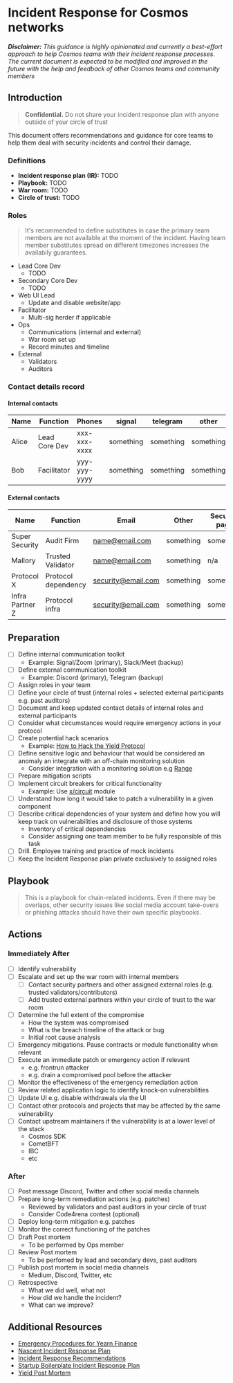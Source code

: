 # Incident Response for Cosmos networks

_**Disclaimer:** This guidance is highly opinionated and currently a best-effort approach to help Cosmos teams with their incident response processes. The current document is expected to be modified and improved in the future with the help and feedback of other Cosmos teams and community members_


## Introduction

> **Confidential.** Do not share your incident response plan with anyone outside of your circle of trust

This document offers recommendations and guidance for core teams to help them deal with security incidents and control their damage.

### Definitions

- **Incident response plan (IR):** TODO
- **Playbook:** TODO
- **War room:** TODO
- **Circle of trust:** TODO

### Roles

> It's recommended to define substitutes in case the primary team members are not available at the moment of the incident. Having team member substitutes spread on different timezones increases the availabily guarantees. 

- Lead Core Dev
  - TODO
- Secondary Core Dev
  - TODO
- Web UI Lead
  - Update and disable website/app
- Facilitator
	- Multi-sig herder if applicable
- Ops
	- Communications (internal and external)
	- War room set up
	- Record minutes and timeline
- External
	- Validators
	- Auditors
  
 ### Contact details record
 
 #### Internal contacts

| Name    |    Function        | Phones       | signal    | telegram  | other     |
|---------|--------------------|--------------|-----------|-----------|-----------|
| Alice   |   Lead Core Dev    | xxx-xxx-xxxx | something | something | something |
| Bob     |   Facilitator      | yyy-yyy-yyyy | something | something | something |


#### External contacts

| Name                | Function              | Email              | Other         |   Security page   |
|---------------------|-----------------------|--------------------|---------------|-------------------|
| Super Security      | Audit Firm            | name@email.com     | something     |       something   |
| Mallory             | Trusted Validator     | name@email.com     | something     |       n/a         |
| Protocol X          | Protocol dependency   | security@email.com | something     |       something   |
| Infra Partner Z     | Protocol infra        | security@email.com | something     |       something   |

 
 
## Preparation

- [ ] Define internal communication toolkit
  - Example: Signal/Zoom (primary), Slack/Meet (backup)
- [ ] Define external communication toolkit
  - Example: Discord (primary), Telegram (backup)
- [ ] Assign roles in your team
- [ ] Define your circle of trust (internal roles + selected external participants e.g. past auditors)
- [ ] Document and keep updated contact details of internal roles and external participants
- [ ] Consider what circumstances would require emergency actions in your protocol
- [ ] Create potential hack scenarios
  - Example: [How to Hack the Yield Protocol](https://docs.yieldprotocol.com/#/operations/how_to_hack)
- [ ] Define sensitive logic and behaviour that would be considered an anomaly an integrate with an off-chain monitoring solution
  - Consider integration with a monitoring solution e.g [Range](https://www.range.org/)
- [ ] Prepare mitigation scripts
- [ ] Implement circuit breakers for critical functionality
  - Example: Use [x/circuit](https://github.com/cosmos/cosmos-sdk/tree/main/x/circuit) module
- [ ] Understand how long it would take to patch a vulnerability in a given component
- [ ] Describe critical dependencies of your system and define how you will keep track on vulnerabilities and disclosure of those systems
  - Inventory of critical dependencies
  - Consider assigning one team member to be fully responsible of this task
- [ ] Drill. Employee training and practice of mock incidents
- [ ] Keep the Incident Response plan private exclusively to assigned roles

## Playbook

> This is a playbook for chain-related incidents. Even if there may be overlaps, other security issues like social media account take-overs or phishing attacks should have their own specific playbooks.

## Actions

### Immediately After

- [ ] Identify vulnerability
- [ ] Escalate and set up the war room with internal members
	- [ ] Contact security partners and other assigned external roles (e.g. trusted validators/contributors)
  - [ ] Add trusted external partners within your circle of trust to the war room
- [ ] Determine the full extent of the compromise
	- How the system was compromised
	- What is the breach timeline of the attack or bug
  - Initial root cause analysis
- [ ] Emergency mitigations. Pause contracts or module functionality when relevant
- [ ] Execute an immediate patch or emergency action if relevant
	- e.g. frontrun attacker
	- e.g. drain a compromised pool before the attacker
- [ ] Monitor the effectiveness of the emergency remediation action
- [ ] Review related application logic to identify knock-on vulnerabilities
- [ ] Update UI e.g. disable withdrawals via the UI
- [ ] Contact other protocols and projects that may be affected by the same vulnerability
- [ ] Contact upstream maintainers if the vulnerability is at a lower level of the stack
	- Cosmos SDK
	- CometBFT
  - IBC
  - etc

### After

- [ ] Post message Discord, Twitter and other social media channels
- [ ] Prepare long-term remediation actions (e.g. patches)
	- Reviewed by validators and past auditors in your circle of trust
	- Consider Code4rena contest (optional)
- [ ] Deploy long-term mitigation e.g. patches
- [ ] Monitor the correct functioning of the patches
- [ ] Draft Post mortem 
  - To be performed by Ops member
- [ ] Review Post mortem
  - To be perfomed by lead and secondary devs, past auditors
- [ ] Publish post mortem in social media channels
  - Medium, Discord, Twitter, etc
- [ ] Retrospective
	- What we did well, what not
	- How did we handle the incident?
  - What can we improve?


## Additional Resources
- [Emergency Procedures for Yearn Finance](https://github.com/yearn/yearn-devdocs/blob/master/docs/developers/v2/EMERGENCY.md)
- [Nascent Incident Response Plan](https://github.com/nascentxyz/simple-security-toolkit/blob/main/incident-response-plan-template.md)
- [Incident Response Recommendations](https://github.com/crytic/building-secure-contracts/blob/master/development-guidelines/incident_response.md)
- [Startup Boilerplate Incident Response Plan](https://github.com/magoo/Incident-Response-Plan)
- [Yield Post Mortem](https://medium.com/yield-protocol/post-mortem-of-incident-on-august-5th-2022-7bb70dbb9ada)
